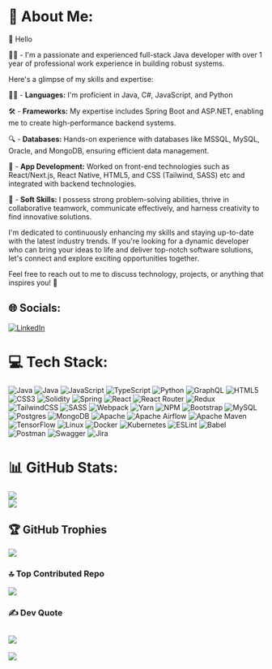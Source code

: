 # 💫 About Me: 

👋 Hello

👨‍💻  - I'm a passionate and experienced full-stack Java developer with over 1 year of professional work experience in building robust systems. 

Here's a glimpse of my skills and expertise:
 
🤹‍♂️ - **Languages:** I'm proficient in Java, C#, JavaScript, and Python 

🛠️ - **Frameworks:** My expertise includes Spring Boot and ASP.NET, enabling me to create high-performance backend systems.

🔍 - **Databases:** Hands-on experience with databases like MSSQL, MySQL, Oracle, and MongoDB, ensuring efficient data management.

📱 - **App Development:** Worked on front-end technologies such as React/Next.js, React Native, HTML5, and CSS (Tailwind, SASS) etc and integrated with backend technologies.

🧠 - **Soft Skills:** I possess strong problem-solving abilities, thrive in collaborative teamwork, communicate effectively, and harness creativity to find innovative solutions.

I'm dedicated to continuously enhancing my skills and staying up-to-date with the latest industry trends. If you're looking for a dynamic developer who can bring your ideas to life and deliver top-notch software solutions, let's connect and explore exciting opportunities together.

Feel free to reach out to me to discuss technology, projects, or anything that inspires you! 🚀



## 🌐 Socials:
[![LinkedIn](https://img.shields.io/badge/LinkedIn-%230077B5.svg?logo=linkedin&logoColor=white)](https://linkedin.com/in/neerajparkashsharma) 


# 💻 Tech Stack:
![Java](https://img.shields.io/badge/java-%23ED8B00.svg?style=flat&logo=java&logoColor=white) ![Java](https://img.shields.io/badge/csharp-%23ED8B00.svg?style=flat&logo=csharp&logoColor=white)  ![JavaScript](https://img.shields.io/badge/javascript-%23323330.svg?style=flat&logo=javascript&logoColor=%23F7DF1E) ![TypeScript](https://img.shields.io/badge/typescript-%23007ACC.svg?style=flat&logo=typescript&logoColor=white) ![Python](https://img.shields.io/badge/python-3670A0?style=flat&logo=python&logoColor=ffdd54)  ![GraphQL](https://img.shields.io/badge/-GraphQL-E10098?style=flat&logo=graphql&logoColor=white) ![HTML5](https://img.shields.io/badge/html5-%23E34F26.svg?style=flat&logo=html5&logoColor=white) ![CSS3](https://img.shields.io/badge/css3-%231572B6.svg?style=flat&logo=css3&logoColor=white) ![Solidity](https://img.shields.io/badge/Solidity-%23363636.svg?style=flat&logo=solidity&logoColor=white) ![Spring](https://img.shields.io/badge/spring-%236DB33F.svg?style=flat&logo=spring&logoColor=white) ![React](https://img.shields.io/badge/react-%2320232a.svg?style=flat&logo=react&logoColor=%2361DAFB) ![React Router](https://img.shields.io/badge/React_Router-CA4245?style=flat&logo=react-router&logoColor=white) ![Redux](https://img.shields.io/badge/redux-%23593d88.svg?style=flat&logo=redux&logoColor=white) ![TailwindCSS](https://img.shields.io/badge/tailwindcss-%2338B2AC.svg?style=flat&logo=tailwind-css&logoColor=white) ![SASS](https://img.shields.io/badge/SASS-hotpink.svg?style=flat&logo=SASS&logoColor=white) ![Webpack](https://img.shields.io/badge/webpack-%238DD6F9.svg?style=flat&logo=webpack&logoColor=black) ![Yarn](https://img.shields.io/badge/yarn-%232C8EBB.svg?style=flat&logo=yarn&logoColor=white) ![NPM](https://img.shields.io/badge/NPM-%23000000.svg?style=flat&logo=npm&logoColor=white) ![Bootstrap](https://img.shields.io/badge/bootstrap-%23563D7C.svg?style=flat&logo=bootstrap&logoColor=white)   ![MySQL](https://img.shields.io/badge/mysql-%2300f.svg?style=flat&logo=mysql&logoColor=white) ![Postgres](https://img.shields.io/badge/postgres-%23316192.svg?style=flat&logo=postgresql&logoColor=white) ![MongoDB](https://img.shields.io/badge/MongoDB-%234ea94b.svg?style=flat&logo=mongodb&logoColor=white) ![Apache](https://img.shields.io/badge/apache-%23D42029.svg?style=flat&logo=apache&logoColor=white) ![Apache Airflow](https://img.shields.io/badge/Apache%20Airflow-017CEE?style=flat&logo=Apache%20Airflow&logoColor=white) ![Apache Maven](https://img.shields.io/badge/Apache%20Maven-C71A36?style=flat&logo=Apache%20Maven&logoColor=white) ![TensorFlow](https://img.shields.io/badge/TensorFlow-%23FF6F00.svg?style=flat&logo=TensorFlow&logoColor=white) ![Linux](https://img.shields.io/badge/Linux-FCC624?style=flat&logo=linux&logoColor=black) ![Docker](https://img.shields.io/badge/docker-%230db7ed.svg?style=flat&logo=docker&logoColor=white) ![Kubernetes](https://img.shields.io/badge/kubernetes-%23326ce5.svg?style=flat&logo=kubernetes&logoColor=white)   ![ESLint](https://img.shields.io/badge/ESLint-4B3263?style=flat&logo=eslint&logoColor=white) ![Babel](https://img.shields.io/badge/Babel-F9DC3e?style=flat&logo=babel&logoColor=black) ![Postman](https://img.shields.io/badge/Postman-FF6C37?style=flat&logo=postman&logoColor=white) ![Swagger](https://img.shields.io/badge/-Swagger-%23Clojure?style=flat&logo=swagger&logoColor=white) ![Jira](https://img.shields.io/badge/jira-%230A0FFF.svg?style=flat&logo=jira&logoColor=white)  

# 📊 GitHub Stats:
![](https://github-readme-streak-stats.herokuapp.com/?user=neerajparkashsharma&theme=gotham&hide_border=false)<br>
![](https://github-readme-stats.vercel.app/api/top-langs/?username=neerajparkashsharma&theme=gotham&hide_border=false&include_all_commits=true&count_private=true&layout=compact)

## 🏆 GitHub Trophies
![](https://github-profile-trophy.vercel.app/?username=neerajparkashsharma&theme=darkhub&no-frame=false&no-bg=false&margin-w=4)

### 🔝 Top Contributed Repo
![](https://github-contributor-stats.vercel.app/api?username=neerajparkashsharma&limit=5&theme=dark&combine_all_yearly_contributions=true)

### ✍️ Dev Quote
![](https://quotes-github-readme.vercel.app/api?type=horizontal&theme=gruvbox)
---
[![](https://visitcount.itsvg.in/api?id=neerajparkashsharma&label=Weekly%20Profile%20Views&pretty=false)](https://visitcount.itsvg.in)
<!-- Proudly created with GPRM ( https://gprm.itsvg.in ) -->
